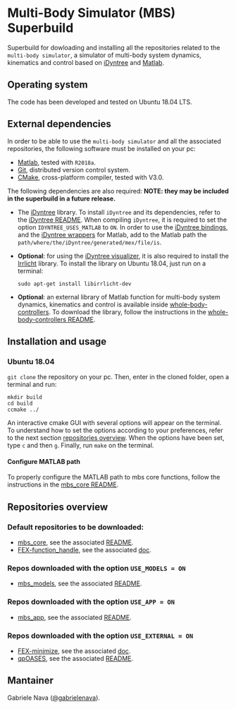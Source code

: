 # Multi-Body Simulator (MBS) Superbuild

Superbuild for dowloading and installing all the repositories related to the `multi-body simulator`, a simulator of multi-body system dynamics, kinematics and control based on [iDyntree](https://github.com/robotology/idyntree) and [Matlab](https://it.mathworks.com/products/matlab.html).


## Operating system

The code has been developed and tested on Ubuntu 18.04 LTS.


## External dependencies

In order to be able to use the `multi-body simulator` and all the associated repositories, the following software must be installed on your pc:

- [Matlab](https://it.mathworks.com/products/matlab.html), tested with `R2018a`.
- [Git](https://git-scm.com/), distributed version control system.
- [CMake](https://cmake.org/), cross-platform compiler, tested with V3.0.

The following dependencies are also required: **NOTE: they may be included in the superbuild in a future release.**

- The [iDyntree](https://github.com/robotology/idyntree) library. To install `iDyntree` and its dependencies, refer to the [iDyntree README](https://github.com/robotology/idyntree#installation). When compiling `iDyntree`, it is required to set the option `IDYNTREE_USES_MATLAB` to `ON`. In order to use the [iDyntree bindings](https://github.com/robotology/idyntree/tree/master/bindings/matlab), and the [iDyntree wrappers](https://github.com/robotology/idyntree/tree/master/bindings/matlab/+iDynTreeWrappers) for Matlab, add to the Matlab path the `path/where/the/iDyntree/generated/mex/file/is`.

- **Optional**: for using the [iDyntree visualizer](https://github.com/robotology/idyntree/blob/master/src/visualization/src/Visualizer.cpp), it is also required to install the [Irrlicht](http://irrlicht.sourceforge.net/) library. To install the library on Ubuntu 18.04, just run on a terminal:

   ```
   sudo apt-get install libirrlicht-dev
   ```

- **Optional**: an external library of Matlab function for multi-body system dynamics, kinematics and control is available inside [whole-body-controllers](https://github.com/robotology/whole-body-controllers). To download the library, follow the instructions in the [whole-body-controllers README](https://github.com/robotology/whole-body-controllers/blob/master/README.md#installation-and-usage).


## Installation and usage

### Ubuntu 18.04

`git clone` the repository on your pc. Then, enter in the cloned folder, open a terminal and run:

```
mkdir build
cd build
ccmake ../
```

An interactive cmake GUI with several options will appear on the terminal. To understand how to set the options according to your preferences, refer to the next section [repositories overview](https://github.com/gabrielenava/matlab-multi-body-sim_superbuild/blob/master/README.md#repositories-overview). When the options have been set, type `c` and then `g`. Finally, run `make` on the terminal.

#### Configure MATLAB path

To properly configure the MATLAB path to mbs core functions, follow the instructions in the [mbs_core README](https://github.com/gabrielenava/mbs_core#installation-and-usage).

## Repositories overview

### Default repositories to be downloaded: 

- [mbs_core](https://github.com/gabrielenava/mbs_core), see the associated [README](https://github.com/gabrielenava/mbs_core/blob/master/README.md).
- [FEX-function_handle](https://github.com/rodyo/FEX-function_handle), see the associated [doc](https://github.com/rodyo/FEX-function_handle/blob/master/function_handle.m).

### Repos downloaded with the option `USE_MODELS = ON`

- [mbs_models](https://github.com/gabrielenava/mbs_models), see the associated [README](https://github.com/gabrielenava/mbs_models/blob/master/README.md).

### Repos downloaded with the option `USE_APP = ON`

- [mbs_app](https://github.com/gabrielenava/mbs_app), see the associated [README](https://github.com/gabrielenava/mbs_app/blob/master/README.md).

### Repos downloaded with the option `USE_EXTERNAL = ON`

- [FEX-minimize](https://github.com/rodyo/FEX-minimize), see the associated [doc](https://github.com/rodyo/FEX-minimize/blob/master/minimize.m).
- [qpOASES](https://github.com/robotology-dependencies/qpOASES), see the associated [README](https://github.com/robotology-dependencies/qpOASES/blob/master/README).

## Mantainer

Gabriele Nava ([@gabrielenava](https://github.com/gabrielenava)).
